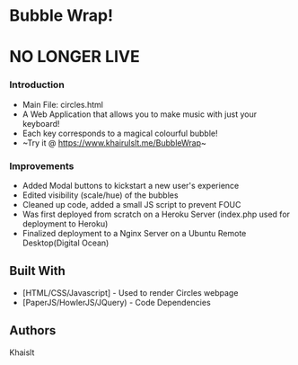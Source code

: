 # Bubble Wrap!


# NO LONGER LIVE


### Introduction

* Main File: circles.html
* A Web Application that allows you to make music with just your keyboard! 
* Each key corresponds to a magical colourful bubble!
* ~Try it @ https://www.khairulslt.me/BubbleWrap~

### Improvements
* Added Modal buttons to kickstart a new user's experience
* Edited visibility (scale/hue) of the bubbles
* Cleaned up code, added a small JS script to prevent FOUC
* Was first deployed from scratch on a Heroku Server (index.php used for deployment to Heroku)
* Finalized deployment to a Nginx Server on a Ubuntu Remote Desktop(Digital Ocean)

## Built With

* [HTML/CSS/Javascript] - Used to render Circles webpage
* [PaperJS/HowlerJS/JQuery) - Code Dependencies


## Authors

Khaislt


